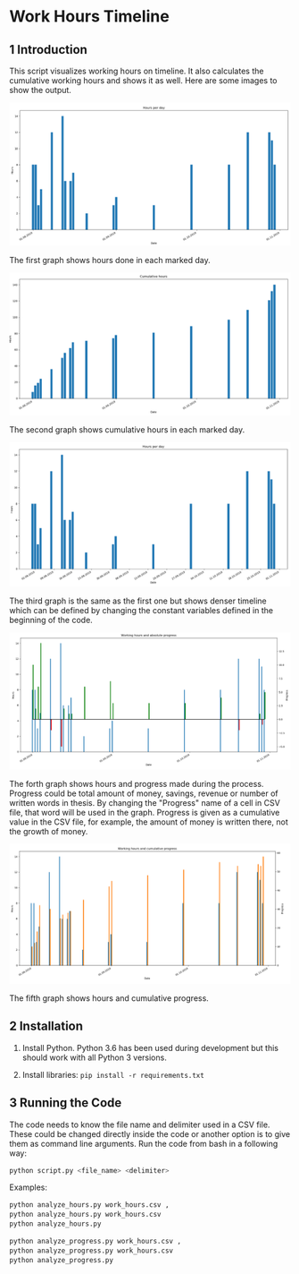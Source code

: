 # Work Hours Timeline

## 1 Introduction

This script visualizes working hours on timeline. It also calculates the cumulative working hours and shows it as well. Here are some images to show the output.

![Hours per day graph](images/hours_per_day_1.png)

The first graph shows hours done in each marked day.

![Cumulative hours graph](images/cumulative_hours_1.png)

The second graph shows cumulative hours in each marked day.

![Denser timeline](images/denser_timeline.png)

The third graph is the same as the first one but shows denser timeline which can be defined by changing the constant variables defined in the beginning of the code.

![Absolute progress](images/absolute_progress.png)

The forth graph shows hours and progress made during the process. Progress could be total amount of money, savings, revenue or number of written words in thesis. By changing the "Progress" name of a cell in CSV file, that word will be used in the graph. Progress is given as a cumulative value in the CSV file, for example, the amount of money is written there, not the growth of money.

![Cumulative progress](images/cumulative_progress.png)

The fifth graph shows hours and cumulative progress.

## 2 Installation

1. Install Python. Python 3.6 has been used during development but this should work with all Python 3 versions.

1. Install libraries: `pip install -r requirements.txt`

## 3 Running the Code

The code needs to know the file name and delimiter used in a CSV file. These could be changed directly inside the code or another option is to give them as command line arguments. Run the code from bash in a following way:

```bash
python script.py <file_name> <delimiter>
```

Examples:

```bash
python analyze_hours.py work_hours.csv ,
python analyze_hours.py work_hours.csv
python analyze_hours.py
```

```bash
python analyze_progress.py work_hours.csv ,
python analyze_progress.py work_hours.csv
python analyze_progress.py
```
